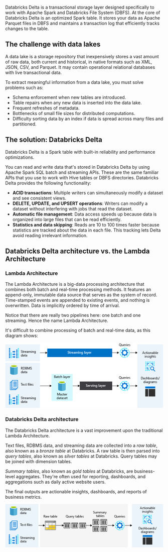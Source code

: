 Databricks Delta is a transactional storage layer designed specifically to work with Apache Spark and Databricks File System (DBFS). At the core of Databricks Delta is an optimized Spark table. It stores your data as Apache Parquet files in DBFS and maintains a transaction log that efficiently tracks changes to the table.

## The challenge with data lakes

A data lake is a storage repository that inexpensively stores a vast amount of raw data, both current and historical, in native formats such as XML, JSON, CSV, and Parquet. It may contain operational relational databases with live transactional data.

To extract meaningful information from a data lake, you must solve problems such as:

- Schema enforcement when new tables are introduced.
- Table repairs when any new data is inserted into the data lake.
- Frequent refreshes of metadata.
- Bottlenecks of small file sizes for distributed computations.
- Difficulty sorting data by an index if data is spread across many files and partitioned.

## The solution: Databricks Delta

Databricks Delta is a Spark table with built-in reliability and performance optimizations.

You can read and write data that's stored in Databricks Delta by using Apache Spark SQL batch and streaming APIs. These are the same familiar APIs that you use to work with Hive tables or DBFS directories. Databricks Delta provides the following functionality:

- **ACID transactions**: Multiple writers can simultaneously modify a dataset and see consistent views.
- **DELETE, UPDATE, and UPSERT operations**: Writers can modify a dataset without interfering with jobs that read the dataset.
- **Automatic file management**: Data access speeds up because data is organized into large files that can be read efficiently.
- **Statistics and data skipping**: Reads are 10 to 100 times faster because statistics are tracked about the data in each file. This tracking lets Delta avoid reading irrelevant information.

## Databricks Delta architecture vs. the Lambda Architecture

### Lambda Architecture

The Lambda Architecture is a big-data processing architecture that combines both batch and real-time processing methods. It features an append-only, immutable data source that serves as the system of record. Time-stamped events are appended to existing events, and nothing is overwritten. Data is implicitly ordered by time of arrival.

Notice that there are really two pipelines here: one batch and one streaming. Hence the name Lambda Architecture.

It's difficult to combine processing of batch and real-time data, as this diagram shows:

![A diagram of the Lambda Architecture](../media/lambda.png)

### Databricks Delta architecture

The Databricks Delta architecture is a vast improvement upon the traditional Lambda Architecture.

Text files, RDBMS data, and streaming data are collected into a *raw table*, also known as a *bronze table* at Databricks. A raw table is then parsed into *query tables*, also known as *silver tables* at Databricks. Query tables may be joined with dimension tables.

*Summary tables*, also known as *gold tables* at Databricks, are business-level aggregates. They're often used for reporting, dashboards, and aggregations such as daily active website users.

The final outputs are actionable insights, dashboards, and reports of business metrics.

![A diagram of the Databricks Delta architecture](../media/delta.png)